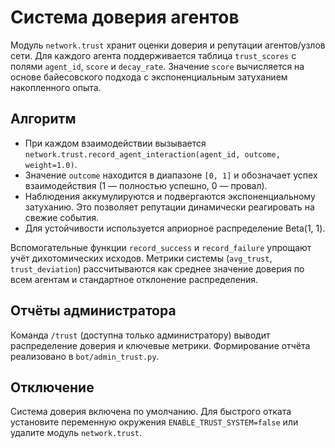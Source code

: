 # Система доверия агентов

Модуль `network.trust` хранит оценки доверия и репутации агентов/узлов сети. Для
каждого агента поддерживается таблица `trust_scores` с полями `agent_id`,
`score` и `decay_rate`. Значение `score` вычисляется на основе байесовского
подхода с экспоненциальным затуханием накопленного опыта.

## Алгоритм

* При каждом взаимодействии вызывается
  `network.trust.record_agent_interaction(agent_id, outcome, weight=1.0)`.
* Значение `outcome` находится в диапазоне `[0, 1]` и обозначает успех
  взаимодействия (1 — полностью успешно, 0 — провал).
* Наблюдения аккумулируются и подвергаются экспоненциальному затуханию. Это
  позволяет репутации динамически реагировать на свежие события.
* Для устойчивости используется априорное распределение Beta(1, 1).

Вспомогательные функции `record_success` и `record_failure` упрощают учёт
дихотомических исходов. Метрики системы (`avg_trust`, `trust_deviation`)
рассчитываются как среднее значение доверия по всем агентам и стандартное
отклонение распределения.

## Отчёты администратора

Команда `/trust` (доступна только администратору) выводит распределение доверия
и ключевые метрики. Формирование отчёта реализовано в `bot/admin_trust.py`.

## Отключение

Система доверия включена по умолчанию. Для быстрого отката установите переменную
окружения `ENABLE_TRUST_SYSTEM=false` или удалите модуль `network.trust`.
